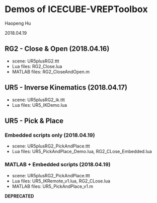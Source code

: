 # Demos of ICECUBE-VREPToolbox
Haopeng Hu

2018.04.19

## RG2 - Close & Open (2018.04.16)
- scene: UR5plusRG2.ttt
- Lua files: RG2_Close.lua
- MATLAB files: RG2_CloseAndOpen.m

## UR5 - Inverse Kinematics (2018.04.17)
- scene: UR5plusRG2_ik.ttt
- Lua files: UR5_IKDemo.lua

## UR5 - Pick & Place
### Embedded scripts only (2018.04.19)
- scene: UR5plusRG2_PickAndPlace.ttt
- Lua files: UR5_PickAndPlace_Demo.lua, RG2_CLose_Embedded.lua

### MATLAB + Embedded scripts (2018.04.19)
- scene: UR5plusRG2_PickAndPlace.ttt
- Lua files: UR5_IKRemote_v1.lua, RG2_CLose.lua
- MATLAB files: UR5_PickAndPlace_v1.m

**DEPRECATED**